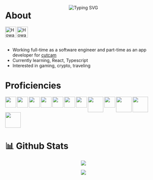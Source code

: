 <!-- [![Typing SVG](https://readme-typing-svg.demolab.com?font=Fira+Code&size=28&duration=4000&pause=750&width=435&lines=Hello+there%2C+I'm+Howard%F0%9F%91%8B;Nice+to+meet+you!+%5E_%5E)](https://git.io/typing-svg) -->

<p align="center" style="margin-bottom: 0px"><img src="https://readme-typing-svg.demolab.com?font=Fira+Code&size=30&duration=4000&pause=750&width=435&lines=Hello+there%2C+I'm+Howard+%F0%9F%91%8B;Nice+to+meet+you!+%5E_%5E" alt="Typing SVG" /></p>
<h1 style="margin-top: 0px;">About</h1>
<a href="https://discord.gg/FtaHFnUqmP">
  <img align="left"src="https://raw.githubusercontent.com/peterthehan/peterthehan/master/assets/discord.svg" alt="Howard's Discord" width="35px" height="35px"  />
</a>
<a href="https://www.linkedin.com/in/howardtep/">
  <img align="left" src="https://raw.githubusercontent.com/peterthehan/peterthehan/master/assets/linkedin.svg" alt="Howard's LinkedIn" width="35px" height="35px" />
</a>
<br clear="left"/>
<br clear="left"/>

- Working full-time as a software engineer and part-time as an app developer for <a href="https://www.cutcam.co/" target="_blank">cutcam</a>
- Currently learning, React, Typescript
- Interested in gaming, crypto, traveling

# Proficiencies

<img align="left" src="https://cdn.jsdelivr.net/gh/devicons/devicon/icons/javascript/javascript-original.svg" width="35px" height="35px" />
<img align="left" src="https://cdn.jsdelivr.net/gh/devicons/devicon/icons/css3/css3-original.svg" width="35px" height="35px"/>
<img align="left" src="https://cdn.jsdelivr.net/gh/devicons/devicon/icons/html5/html5-original.svg" width="35px" height="35px"/>
<img align="left"src="https://cdn.jsdelivr.net/gh/devicons/devicon/icons/csharp/csharp-original.svg" width="35px" height="35px"/>
<img align="left" src="https://cdn.jsdelivr.net/gh/devicons/devicon/icons/dotnetcore/dotnetcore-original.svg" width="35px" height="35px"/>
<img align="left" src="https://cdn.jsdelivr.net/gh/devicons/devicon/icons/java/java-original.svg"  width="35px" height="35px"/>
<img align="left" src="https://cdn.jsdelivr.net/gh/devicons/devicon/icons/bootstrap/bootstrap-original.svg" width="35px" height="35px" />
<img align="left" src="https://cdn.jsdelivr.net/gh/devicons/devicon/icons/dart/dart-original-wordmark.svg" width="50px" height="50px"/>
<!-- <img align="left" src="https://cdn.jsdelivr.net/gh/devicons/devicon/icons/dart/dart-plain.svg" width="35px" height="35px"/>           -->
<img align="left" src="https://cdn.jsdelivr.net/gh/devicons/devicon/icons/flutter/flutter-original.svg" width="35px" height="35px"/>
<img align="left" src="https://cdn.jsdelivr.net/gh/devicons/devicon/icons/microsoftsqlserver/microsoftsqlserver-plain-wordmark.svg" width="50px" height="50px"/>
<!-- <img align="left" src="https://cdn.jsdelivr.net/gh/devicons/devicon/icons/microsoftsqlserver/microsoftsqlserver-plain.svg" width="35px" height="35px"/> -->
<img align="left" src="https://cdn.jsdelivr.net/gh/devicons/devicon/icons/mysql/mysql-original-wordmark.svg" width="50px" height="50px"/>
<!-- <img align="left" src="https://cdn.jsdelivr.net/gh/devicons/devicon/icons/mysql/mysql-original.svg" width="35px" height="35px"/> -->
<img align="left" src="https://cdn.jsdelivr.net/gh/devicons/devicon/icons/mongodb/mongodb-original-wordmark.svg" width="50px" height="50px"/>
<!-- <img align="left" src="https://cdn.jsdelivr.net/gh/devicons/devicon/icons/mongodb/mongodb-original.svg" width="35px" height="35px"/> -->
<br clear="left"/>
<!-- <br /> -->

# 📊 Github Stats

<p align="center"><img src = "https://github-readme-stats.vercel.app/api?username=howardtep&hide=prs,issues,contribs&count_private=true&show_icons=true&theme=tokyonight" /></p>

<!-- ![Top Langs](https://github-readme-stats.vercel.app/api/top-langs/?username=howardtep&langs_count=5&theme=tokyonight) -->

<p align="center"><img src="https://github-readme-stats.vercel.app/api/top-langs/?username=howardtep&langs_count=5&theme=tokyonight"></p>
